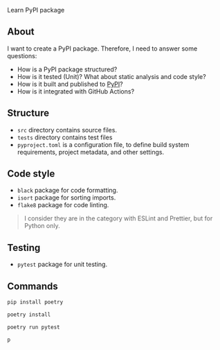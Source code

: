 Learn PyPI package

## About

I want to create a PyPI package. Therefore, I need to answer some questions:

- How is a PyPI package structured?
- How is it tested (Unit)? What about static analysis and code style?
- How is it built and published to [PyPI](https://pypi.org)?
- How is it integrated with GitHub Actions?

## Structure
- `src` directory contains source files.
- `tests` directory contains test files
- `pyproject.toml` is a configuration file, to define build system requirements, project metadata, and other settings.

## Code style
- `black` package for code formatting.
- `isort` package for sorting imports. 
- `flake8` package for code linting.

> I consider they are in the category with ESLint and Prettier, but for Python only.

## Testing
- `pytest` package for unit testing.

## Commands

```bash
pip install poetry

poetry install

poetry run pytest

p
```
